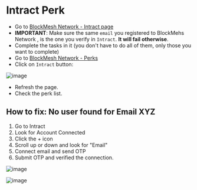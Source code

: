 # Intract Perk


* Go to [BlockMesh Network - Intract page](https://quest.intract.io/project/6532e81854ff44c8a3b2c1d58dd68bd3)
* **IMPORTANT**: Make sure the same `email` you registered to BlockMehs Network , is the one you verify in `Intract`. **It will fail otherwise**.
* Complete the tasks in it (you don't have to do all of them, only those you want to complete)
* Go to [BlockMesh Network - Perks](https://app.blockmesh.xyz/ui/perks)
* Click on `Intract` button:

![image](https://github.com/user-attachments/assets/ecba111e-9d61-4761-b8bc-d17565e08c7d)

* Refresh the page.
* Check the perk list.

## How to fix: No user found for Email XYZ
1. Go to Intract
2. Look for Account Connected
3. Click the + icon
4. Scroll up or down and look for "Email"
5. Connect email and send OTP
6. Submit OTP and verified the connection.


![image](https://github.com/user-attachments/assets/8653e03a-64b7-46a3-a0b6-42d2da224115)

![image](https://github.com/user-attachments/assets/d0cae619-9f8e-4fa6-89ba-127133dd6bdd)


